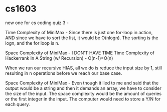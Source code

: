 # cs1603
new one for cs coding quiz 3 - 

Time Complexity of MiniMax - 
Since there is just one for-loop in action, AND since we have to sort the list, it would be O(nlogn). The sorting is the logn, and the for loop is n.


Space Complexity of MiniMax - 
I DON'T HAVE TIME
Time Complexity of Hackerrank In A String (w/ Recursion) - 
O(n-1)=O(n)

When we run our recursive HIAS, all we do is reduce the input size by 1, still resulting in n operations before we reach our base case. 

Space Complexity of MiniMax - 
Even though it lied to me and said that the output would be a string and then it demands an array, we have to consider the size of the input. The space complexity would be the amount of queries or the first integer in the input. The computer would need to store a Y/N for each query. 
